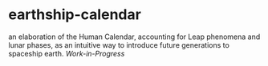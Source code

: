 # earthship-calendar
an elaboration of the Human Calendar, accounting for Leap phenomena and lunar phases, as an intuitive way to introduce future generations to spaceship earth. *Work-in-Progress*
